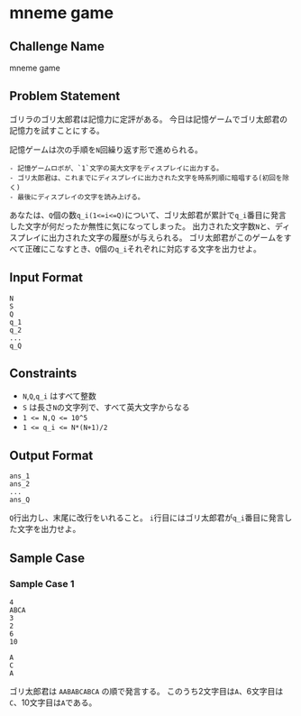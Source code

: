 # mneme game

## Challenge Name

mneme game

## Problem Statement

ゴリラのゴリ太郎君は記憶力に定評がある。
今日は記憶ゲームでゴリ太郎君の記憶力を試すことにする。

記憶ゲームは次の手順を`N`回繰り返す形で進められる。

	- 記憶ゲームロボが、`1`文字の英大文字をディスプレイに出力する。
	- ゴリ太郎君は、これまでにディスプレイに出力された文字を時系列順に暗唱する(初回を除く)
	- 最後にディスプレイの文字を読み上げる。

あなたは、`Q`個の数`q_i(1<=i<=Q)`について、ゴリ太郎君が累計で`q_i`番目に発言した文字が何だったか無性に気になってしまった。
出力された文字数`N`と、ディスプレイに出力された文字の履歴`S`が与えられる。
ゴリ太郎君がこのゲームをすべて正確にこなすとき、`Q`個の`q_i`それぞれに対応する文字を出力せよ。

## Input Format

```
N
S
Q
q_1
q_2
...
q_Q
```

## Constraints

- `N`,`Q`,`q_i` はすべて整数
- `S` は長さ`N`の文字列で、すべて英大文字からなる
- `1 <= N,Q <= 10^5`
- `1 <= q_i <= N*(N+1)/2`

## Output Format

```
ans_1
ans_2
...
ans_Q
```

`Q`行出力し、末尾に改行をいれること。
`i`行目にはゴリ太郎君が`q_i`番目に発言した文字を出力せよ。

## Sample Case

### Sample Case 1

```
4
ABCA
3
2
6
10
```

```
A
C
A
```

ゴリ太郎君は `AABABCABCA` の順で発言する。
このうち2文字目は`A`、6文字目は`C`、10文字目は`A`である。
